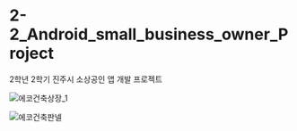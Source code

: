 # 2-2_Android_small_business_owner_Project
2학년 2학기 진주시 소상공인 앱 개발 프로젝트

![에코건축상장_1](https://user-images.githubusercontent.com/42348176/123906295-dbcb4200-d9ae-11eb-9f77-51fd4af7c4ae.jpg)

![에코건축판넬](https://user-images.githubusercontent.com/42348176/123906368-fc939780-d9ae-11eb-8f00-b4110b69a9af.jpg)
